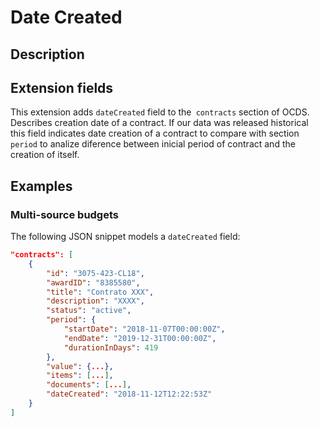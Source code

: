 # Date Created 

## Description 
## Extension fields 
This extension adds `dateCreated` field to the` contracts` section of OCDS.
Describes creation date of a contract. If our data was released historical this field
indicates date creation of a contract to compare with section `period` to analize diference 
between inicial period of contract and the creation of itself.

## Examples

### Multi-source budgets

The following JSON snippet models a `dateCreated` field:

```json
"contracts": [
	{
		"id": "3075-423-CL18",
		"awardID": "8385580",
		"title": "Contrato XXX",
		"description": "XXXX",
		"status": "active",
		"period": {
			"startDate": "2018-11-07T00:00:00Z",
			"endDate": "2019-12-31T00:00:00Z",
			"durationInDays": 419
		},
		"value": {...},
		"items": [...],
		"documents": [...],
		"dateCreated": "2018-11-12T12:22:53Z"
	}
]
```